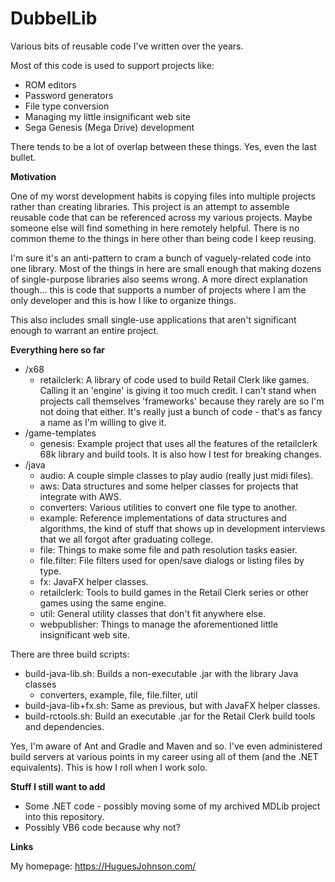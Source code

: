 # DubbelLib
Various bits of reusable code I've written over the years. 

Most of this code is used to support projects like:

* ROM editors
* Password generators
* File type conversion
* Managing my little insignificant web site
* Sega Genesis (Mega Drive) development

There tends to be a lot of overlap between these things. Yes, even the last bullet. 

**Motivation**

One of my worst development habits is copying files into multiple projects rather than creating libraries. This project is an attempt to assemble reusable code that can be referenced across my various projects. Maybe someone else will find something in here remotely helpful. There is no common theme to the things in here other than being code I keep reusing.

I'm sure it's an anti-pattern to cram a bunch of vaguely-related code into one library. Most of the things in here are small enough that making dozens of single-purpose libraries also seems wrong. A more direct explanation though... this is code that supports a number of projects where I am the only developer and this is how I like to organize things.

This also includes small single-use applications that aren't significant enough to warrant an entire project. 

**Everything here so far**

* /x68
	* retailclerk: A library of code used to build Retail Clerk like games. Calling it an 'engine' is giving it too much credit. I can't stand when projects call themselves 'frameworks' because they rarely are so I'm not doing that either. It's really just a bunch of code - that's as fancy a name as I'm willing to give it.
* /game-templates
    * genesis: Example project that uses all the features of the retailclerk 68k library and build tools. It is also how I test for breaking changes.   
* /java
    * audio: A couple simple classes to play audio (really just midi files).
    * aws: Data structures and some helper classes for projects that integrate with AWS.
    * converters: Various utilities to convert one file type to another.
	* example: Reference implementations of data structures and algorithms, the kind of stuff that shows up in development interviews that we all forgot after graduating college.
	* file: Things to make some file and path resolution tasks easier.
	* file.filter: File filters used for open/save dialogs or listing files by type.
	* fx: JavaFX helper classes.
	* retailclerk: Tools to build games in the Retail Clerk series or other games using the same engine.
	* util: General utility classes that don't fit anywhere else.
	* webpublisher: Things to manage the aforementioned little insignificant web site.

There are three build scripts:
* build-java-lib.sh: Builds a non-executable .jar with the library Java classes
	* converters, example, file, file.filter, util
* build-java-lib+fx.sh: Same as previous, but with JavaFX helper classes.
* build-rctools.sh: Build an executable .jar for the Retail Clerk build tools and dependencies.

Yes, I'm aware of Ant and Gradle and Maven and so. I've even administered build servers at various points in my career using all of them (and the .NET equivalents). This is how I roll when I work solo.

**Stuff I still want to add**

* Some .NET code - possibly moving some of my archived MDLib project into this repository.
* Possibly VB6 code because why not?

**Links**

My homepage: https://HuguesJohnson.com/
